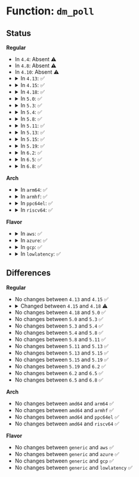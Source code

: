 # Function: <code>dm_poll</code>

## Status
<b>Regular</b>
<ul>
<li>
In <code>4.4</code>: Absent ⚠️
</li>
<li>
In <code>4.8</code>: Absent ⚠️
</li>
<li>
In <code>4.10</code>: Absent ⚠️
</li>
<li>
<details>
<summary>In <code>4.13</code>: ✅</summary>

```c
unsigned int dm_poll(struct file *filp, poll_table *wait);
```

**Collision:** Unique Static

**Inline:** No

**Transformation:** False

**Instances:**

```
In drivers/md/dm-ioctl.c (ffffffff81754060)
Location: drivers/md/dm-ioctl.c:1921
Inline: False
```
**Symbols:**

```
ffffffff81754060-ffffffff817540a7: dm_poll (STB_LOCAL)
```
</details>
</li>
<li>
<details>
<summary>In <code>4.15</code>: ✅</summary>

```c
unsigned int dm_poll(struct file *filp, poll_table *wait);
```

**Collision:** Unique Static

**Inline:** No

**Transformation:** False

**Instances:**

```
In drivers/md/dm-ioctl.c (ffffffff817c6210)
Location: drivers/md/dm-ioctl.c:1932
Inline: False
```
**Symbols:**

```
ffffffff817c6210-ffffffff817c625a: dm_poll (STB_LOCAL)
```
</details>
</li>
<li>
<details>
<summary>In <code>4.18</code>: ✅</summary>

```c
__poll_t dm_poll(struct file *filp, poll_table *wait);
```

**Collision:** Unique Static

**Inline:** No

**Transformation:** False

**Instances:**

```
In drivers/md/dm-ioctl.c (ffffffff8180efb0)
Location: drivers/md/dm-ioctl.c:1933
Inline: False
```
**Symbols:**

```
ffffffff8180efb0-ffffffff8180effa: dm_poll (STB_LOCAL)
```
</details>
</li>
<li>
<details>
<summary>In <code>5.0</code>: ✅</summary>

```c
__poll_t dm_poll(struct file *filp, poll_table *wait);
```

**Collision:** Unique Static

**Inline:** No

**Transformation:** False

**Instances:**

```
In drivers/md/dm-ioctl.c (ffffffff8183af90)
Location: drivers/md/dm-ioctl.c:1927
Inline: False
```
**Symbols:**

```
ffffffff8183af90-ffffffff8183afda: dm_poll (STB_LOCAL)
```
</details>
</li>
<li>
<details>
<summary>In <code>5.3</code>: ✅</summary>

```c
__poll_t dm_poll(struct file *filp, poll_table *wait);
```

**Collision:** Unique Static

**Inline:** No

**Transformation:** False

**Instances:**

```
In drivers/md/dm-ioctl.c (ffffffff8187db40)
Location: drivers/md/dm-ioctl.c:1927
Inline: False
```
**Symbols:**

```
ffffffff8187db40-ffffffff8187db8a: dm_poll (STB_LOCAL)
```
</details>
</li>
<li>
<details>
<summary>In <code>5.4</code>: ✅</summary>

```c
__poll_t dm_poll(struct file *filp, poll_table *wait);
```

**Collision:** Unique Static

**Inline:** No

**Transformation:** False

**Instances:**

```
In drivers/md/dm-ioctl.c (ffffffff818af920)
Location: drivers/md/dm-ioctl.c:1953
Inline: False
```
**Symbols:**

```
ffffffff818af920-ffffffff818af96a: dm_poll (STB_LOCAL)
```
</details>
</li>
<li>
<details>
<summary>In <code>5.8</code>: ✅</summary>

```c
__poll_t dm_poll(struct file *filp, poll_table *wait);
```

**Collision:** Unique Static

**Inline:** No

**Transformation:** False

**Instances:**

```
In drivers/md/dm-ioctl.c (ffffffff81981800)
Location: drivers/md/dm-ioctl.c:1953
Inline: False
```
**Symbols:**

```
ffffffff81981800-ffffffff8198184d: dm_poll (STB_LOCAL)
```
</details>
</li>
<li>
<details>
<summary>In <code>5.11</code>: ✅</summary>

```c
__poll_t dm_poll(struct file *filp, poll_table *wait);
```

**Collision:** Unique Static

**Inline:** No

**Transformation:** False

**Instances:**

```
In drivers/md/dm-ioctl.c (ffffffff81985e20)
Location: drivers/md/dm-ioctl.c:1954
Inline: False
```
**Symbols:**

```
ffffffff81985e20-ffffffff81985e6d: dm_poll (STB_LOCAL)
```
</details>
</li>
<li>
<details>
<summary>In <code>5.13</code>: ✅</summary>

```c
__poll_t dm_poll(struct file *filp, poll_table *wait);
```

**Collision:** Unique Static

**Inline:** No

**Transformation:** False

**Instances:**

```
In drivers/md/dm-ioctl.c (ffffffff81969530)
Location: drivers/md/dm-ioctl.c:2031
Inline: False
```
**Symbols:**

```
ffffffff81969530-ffffffff8196957d: dm_poll (STB_LOCAL)
```
</details>
</li>
<li>
<details>
<summary>In <code>5.15</code>: ✅</summary>

```c
__poll_t dm_poll(struct file *filp, poll_table *wait);
```

**Collision:** Unique Static

**Inline:** No

**Transformation:** False

**Instances:**

```
In drivers/md/dm-ioctl.c (ffffffff81a11960)
Location: drivers/md/dm-ioctl.c:2046
Inline: False
```
**Symbols:**

```
ffffffff81a11960-ffffffff81a119ad: dm_poll (STB_LOCAL)
```
</details>
</li>
<li>
<details>
<summary>In <code>5.19</code>: ✅</summary>

```c
__poll_t dm_poll(struct file *filp, poll_table *wait);
```

**Collision:** Unique Static

**Inline:** No

**Transformation:** False

**Instances:**

```
In drivers/md/dm-ioctl.c (ffffffff81b7a0e0)
Location: drivers/md/dm-ioctl.c:2057
Inline: False
```
**Symbols:**

```
ffffffff81b7a0e0-ffffffff81b7a139: dm_poll (STB_LOCAL)
```
</details>
</li>
<li>
<details>
<summary>In <code>6.2</code>: ✅</summary>

```c
__poll_t dm_poll(struct file *filp, poll_table *wait);
```

**Collision:** Unique Static

**Inline:** No

**Transformation:** False

**Instances:**

```
In drivers/md/dm-ioctl.c (ffffffff81d18480)
Location: drivers/md/dm-ioctl.c:2064
Inline: False
```
**Symbols:**

```
ffffffff81d18480-ffffffff81d184d9: dm_poll (STB_LOCAL)
```
</details>
</li>
<li>
<details>
<summary>In <code>6.5</code>: ✅</summary>

```c
__poll_t dm_poll(struct file *filp, poll_table *wait);
```

**Collision:** Unique Static

**Inline:** No

**Transformation:** False

**Instances:**

```
In drivers/md/dm-ioctl.c (ffffffff81d81750)
Location: drivers/md/dm-ioctl.c:2134
Inline: False
```
**Symbols:**

```
ffffffff81d81750-ffffffff81d817a9: dm_poll (STB_LOCAL)
```
</details>
</li>
<li>
<details>
<summary>In <code>6.8</code>: ✅</summary>

```c
__poll_t dm_poll(struct file *filp, poll_table *wait);
```

**Collision:** Unique Static

**Inline:** No

**Transformation:** False

**Instances:**

```
In drivers/md/dm-ioctl.c (ffffffff81e38dc0)
Location: drivers/md/dm-ioctl.c:2140
Inline: False
```
**Symbols:**

```
ffffffff81e38dc0-ffffffff81e38e19: dm_poll (STB_LOCAL)
```
</details>
</li>
</ul>
<b>Arch</b>
<ul>
<li>
<details>
<summary>In <code>arm64</code>: ✅</summary>

```c
__poll_t dm_poll(struct file *filp, poll_table *wait);
```

**Collision:** Unique Static

**Inline:** No

**Transformation:** False

**Instances:**

```
In drivers/md/dm-ioctl.c (ffff800010b067c0)
Location: drivers/md/dm-ioctl.c:1953
Inline: False
```
**Symbols:**

```
ffff800010b067c0-ffff800010b06838: dm_poll (STB_LOCAL)
```
</details>
</li>
<li>
<details>
<summary>In <code>armhf</code>: ✅</summary>

```c
__poll_t dm_poll(struct file *filp, poll_table *wait);
```

**Collision:** Unique Static

**Inline:** No

**Transformation:** False

**Instances:**

```
In drivers/md/dm-ioctl.c (c0be5374)
Location: drivers/md/dm-ioctl.c:1953
Inline: False
```
**Symbols:**

```
c0be5374-c0be53f4: dm_poll (STB_LOCAL)
```
</details>
</li>
<li>
<details>
<summary>In <code>ppc64el</code>: ✅</summary>

```c
__poll_t dm_poll(struct file *filp, poll_table *wait);
```

**Collision:** Unique Static

**Inline:** No

**Transformation:** False

**Instances:**

```
In drivers/md/dm-ioctl.c (c000000000bf72c0)
Location: drivers/md/dm-ioctl.c:1953
Inline: False
```
**Symbols:**

```
c000000000bf72c0-c000000000bf734c: dm_poll (STB_LOCAL)
```
</details>
</li>
<li>
<details>
<summary>In <code>riscv64</code>: ✅</summary>

```c
__poll_t dm_poll(struct file *filp, poll_table *wait);
```

**Collision:** Unique Static

**Inline:** No

**Transformation:** False

**Instances:**

```
In drivers/md/dm-ioctl.c (ffffffe0006f54c2)
Location: drivers/md/dm-ioctl.c:1953
Inline: False
```
**Symbols:**

```
ffffffe0006f54c2-ffffffe0006f5518: dm_poll (STB_LOCAL)
```
</details>
</li>
</ul>
<b>Flavor</b>
<ul>
<li>
<details>
<summary>In <code>aws</code>: ✅</summary>

```c
__poll_t dm_poll(struct file *filp, poll_table *wait);
```

**Collision:** Unique Static

**Inline:** No

**Transformation:** False

**Instances:**

```
In drivers/md/dm-ioctl.c (ffffffff818557a0)
Location: drivers/md/dm-ioctl.c:1953
Inline: False
```
**Symbols:**

```
ffffffff818557a0-ffffffff818557ea: dm_poll (STB_LOCAL)
```
</details>
</li>
<li>
<details>
<summary>In <code>azure</code>: ✅</summary>

```c
__poll_t dm_poll(struct file *filp, poll_table *wait);
```

**Collision:** Unique Static

**Inline:** No

**Transformation:** False

**Instances:**

```
In drivers/md/dm-ioctl.c (ffffffff8181cdb0)
Location: drivers/md/dm-ioctl.c:1953
Inline: False
```
**Symbols:**

```
ffffffff8181cdb0-ffffffff8181cdfa: dm_poll (STB_LOCAL)
```
</details>
</li>
<li>
<details>
<summary>In <code>gcp</code>: ✅</summary>

```c
__poll_t dm_poll(struct file *filp, poll_table *wait);
```

**Collision:** Unique Static

**Inline:** No

**Transformation:** False

**Instances:**

```
In drivers/md/dm-ioctl.c (ffffffff818a4dd0)
Location: drivers/md/dm-ioctl.c:1953
Inline: False
```
**Symbols:**

```
ffffffff818a4dd0-ffffffff818a4e1a: dm_poll (STB_LOCAL)
```
</details>
</li>
<li>
<details>
<summary>In <code>lowlatency</code>: ✅</summary>

```c
__poll_t dm_poll(struct file *filp, poll_table *wait);
```

**Collision:** Unique Static

**Inline:** No

**Transformation:** False

**Instances:**

```
In drivers/md/dm-ioctl.c (ffffffff818c1010)
Location: drivers/md/dm-ioctl.c:1953
Inline: False
```
**Symbols:**

```
ffffffff818c1010-ffffffff818c105a: dm_poll (STB_LOCAL)
```
</details>
</li>
</ul>

## Differences
<b>Regular</b>
<ul>
<li>
No changes between <code>4.13</code> and <code>4.15</code> ✅
</li>
<li>
<details>
<summary>Changed between <code>4.15</code> and <code>4.18</code> ⚠️</summary>
<ul>
<li>
<b>Return type changed. </b>
<code>unsigned int</code> ➡️ <code>__poll_t</code>
</li>
</ul>
</details>
</li>
<li>
No changes between <code>4.18</code> and <code>5.0</code> ✅
</li>
<li>
No changes between <code>5.0</code> and <code>5.3</code> ✅
</li>
<li>
No changes between <code>5.3</code> and <code>5.4</code> ✅
</li>
<li>
No changes between <code>5.4</code> and <code>5.8</code> ✅
</li>
<li>
No changes between <code>5.8</code> and <code>5.11</code> ✅
</li>
<li>
No changes between <code>5.11</code> and <code>5.13</code> ✅
</li>
<li>
No changes between <code>5.13</code> and <code>5.15</code> ✅
</li>
<li>
No changes between <code>5.15</code> and <code>5.19</code> ✅
</li>
<li>
No changes between <code>5.19</code> and <code>6.2</code> ✅
</li>
<li>
No changes between <code>6.2</code> and <code>6.5</code> ✅
</li>
<li>
No changes between <code>6.5</code> and <code>6.8</code> ✅
</li>
</ul>
<b>Arch</b>
<ul>
<li>
No changes between <code>amd64</code> and <code>arm64</code> ✅
</li>
<li>
No changes between <code>amd64</code> and <code>armhf</code> ✅
</li>
<li>
No changes between <code>amd64</code> and <code>ppc64el</code> ✅
</li>
<li>
No changes between <code>amd64</code> and <code>riscv64</code> ✅
</li>
</ul>
<b>Flavor</b>
<ul>
<li>
No changes between <code>generic</code> and <code>aws</code> ✅
</li>
<li>
No changes between <code>generic</code> and <code>azure</code> ✅
</li>
<li>
No changes between <code>generic</code> and <code>gcp</code> ✅
</li>
<li>
No changes between <code>generic</code> and <code>lowlatency</code> ✅
</li>
</ul>
